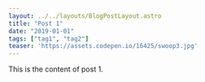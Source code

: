 ```yaml
---
layout: ../../layouts/BlogPostLayout.astro
title: "Post 1"
date: "2019-01-01"
tags: ["tag1", "tag2"]
teaser: 'https://assets.codepen.io/16425/swoop3.jpg'
---
```


This is the content of post 1.



